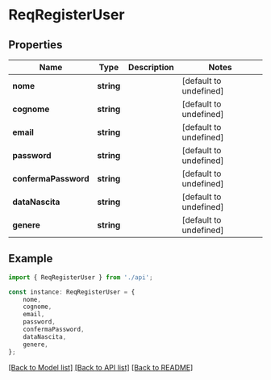 # ReqRegisterUser


## Properties

Name | Type | Description | Notes
------------ | ------------- | ------------- | -------------
**nome** | **string** |  | [default to undefined]
**cognome** | **string** |  | [default to undefined]
**email** | **string** |  | [default to undefined]
**password** | **string** |  | [default to undefined]
**confermaPassword** | **string** |  | [default to undefined]
**dataNascita** | **string** |  | [default to undefined]
**genere** | **string** |  | [default to undefined]

## Example

```typescript
import { ReqRegisterUser } from './api';

const instance: ReqRegisterUser = {
    nome,
    cognome,
    email,
    password,
    confermaPassword,
    dataNascita,
    genere,
};
```

[[Back to Model list]](../README.md#documentation-for-models) [[Back to API list]](../README.md#documentation-for-api-endpoints) [[Back to README]](../README.md)
